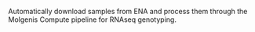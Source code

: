 Automatically download samples from ENA and process them through the Molgenis Compute pipeline for RNAseq genotyping.
